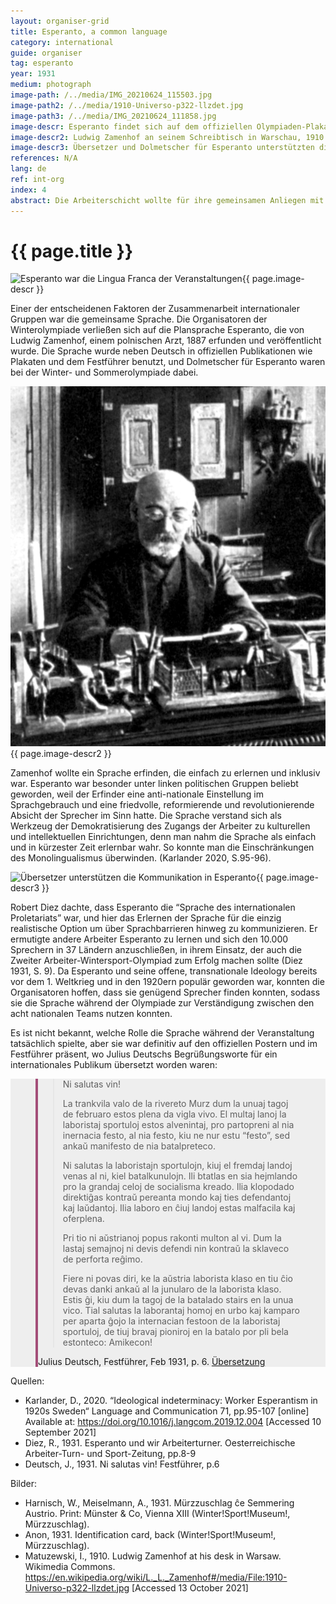 ```yaml
---
layout: organiser-grid
title: Esperanto, a common language
category: international
guide: organiser
tag: esperanto
year: 1931
medium: photograph
image-path: /../media/IMG_20210624_115503.jpg
image-path2: /../media/1910-Universo-p322-llzdet.jpg
image-path3: /../media/IMG_20210624_111858.jpg
image-descr: Esperanto findet sich auf dem offiziellen Olympiaden-Plakat. Die Sprache war die Lingua Franca der Veranstaltung
image-descr2: Ludwig Zamenhof an seinem Schreibtisch in Warschau, 1910
image-descr3: Übersetzer und Dolmetscher für Esperanto unterstützten die Kommunikation während der Winter- und Sommerolympiade. Sie erhielten Ausweise, die ihnen Zugang zu Bahnhöfen, Veranstaltungsorten, etc. verschafften.
references: N/A
lang: de
ref: int-org
index: 4
abstract: Die Arbeiterschicht wollte für ihre gemeinsamen Anliegen mit ihren Schwestern und Brüdern aus dem Ausland kämpfen. Zur damaligen Zeit sprachen aber die meisten Arbeiter und Arbeiterinnen nur ihre eigene Landessprache. Deshalb wurde entschieden, dass die Plansprache Esperanto zur internationalen Verständigung genutzt werden sollte.
---
```

<body>
    <div class="infotext">
        <h1  id="title">{{ page.title }}</h1>
        <div class="grid-item" id="exhibit-image"><img src="/../media/IMG_20210624_115503.jpg" class="img-fluid" alt="Esperanto war die Lingua Franca der Veranstaltungen">{{ page.image-descr }}</div>
        <p>Einer der entscheidenen Faktoren der Zusammenarbeit internationaler Gruppen war die gemeinsame Sprache. Die Organisatoren der Winterolympiade verließen sich auf die Plansprache Esperanto, die von Ludwig Zamenhof, einem polnischen Arzt, 1887 erfunden und veröffentlicht wurde. Die Sprache wurde neben Deutsch in offiziellen Publikationen wie Plakaten und dem <span class="source">Festführer</span> benutzt, und Dolmetscher für Esperanto waren bei der Winter- und Sommerolympiade dabei.</p>
        <div class="grid-item" id="exhibit-image"><img src="/../media/1910-Universo-p322-llzdet.jpg" class="img-fluid" alt="{{ page.image-descr2 }}">{{ page.image-descr2 }}</div>
        <p>Zamenhof wollte ein Sprache erfinden, die einfach zu erlernen und inklusiv war. Esperanto war besonder unter linken politischen Gruppen beliebt geworden, weil der Erfinder eine anti-nationale Einstellung im Sprachgebrauch und eine friedvolle, reformierende und revolutionierende Absicht der Sprecher im Sinn hatte. Die Sprache verstand sich als Werkzeug der Demokratisierung des Zugangs der Arbeiter zu kulturellen und intellektuellen Einrichtungen, denn man nahm die Sprache als einfach und in kürzester Zeit erlernbar wahr. So konnte man die Einschränkungen des Monolingualismus überwinden. (Karlander 2020, S.95-96).</p>
        <div class="grid-item" id="exhibit-image"><img src="/../media/IMG_20210624_111858.jpg" class="img-fluid" alt="Übersetzer unterstützen die Kommunikation in Esperanto">{{ page.image-descr3 }}</div>        
        <p>Robert Diez dachte, dass Esperanto die “Sprache des internationalen Proletariats” war, und hier das Erlernen der Sprache für die einzig realistische Option um über Sprachbarrieren hinweg zu kommunizieren. Er ermutigte andere Arbeiter Esperanto zu lernen und sich den 10.000 Sprechern in 37 Ländern  anzuschließen, in ihrem Einsatz, der auch die Zweiter Arbeiter-Wintersport-Olympiad zum Erfolg machen sollte (Diez 1931, S. 9). Da Esperanto und seine offene, transnationale Ideology bereits vor dem 1. Weltkrieg und in den 1920ern populär geworden war, konnten die Organisatoren hoffen, dass sie genügend Sprecher finden konnten, sodass sie die Sprache während der Olympiade zur Verständigung zwischen den acht nationalen Teams nutzen konnten.</p>
        <p>Es ist nicht bekannt, welche Rolle die Sprache während der Veranstaltung tatsächlich spielte, aber sie war definitiv auf den offiziellen Postern und im Festführer präsent, wo Julius Deutschs Begrüßungsworte für ein internationales Publikum übersetzt worden waren:</p>
    <section class="vh-50" style="background-color: #eee;">
        <div class="container py-sm-5 h-50">
         <div class="row d-flex align-items-center h-20">
           <div class="col col-md-9 mb-3 mb-md-1" id="style3">
            <figure class="bg-white p-3 rounded" style="border-left: .25rem solid #a34e78;">
                <blockquote class="blockquote pb-2">
                    <p class="inlinequote">
                        <p>Ni salutas vin!</p>
                        <p>La trankvila valo de la rivereto Murz dum la unuaj tagoj de februaro estos plena da vigla vivo. El multaj lanoj la laboristaj sportuloj estos alvenintaj, pro partopreni al nia inernacia festo, al nia festo, kiu ne nur estu “festo”, sed ankaŭ manifesto de nia batalpreteco.</p>
                        <p>Ni salutas la laboristajn sportulojn, kiuj el fremdaj landoj venas al ni, kiel batalkunulojn. Ili btatlas en sia hejmlando pro la grandaj celoj de socialisma kreado. Ilia klopodado direktiĝas     kontraŭ pereanta mondo kaj ties defendantoj kaj laŭdantoj. Ilia laboro en ĉiuj landoj estas malfacila kaj oferplena.</p>
                        <p>Pri tio ni aŭstrianoj popus rakonti multon al vi. Dum la lastaj semajnoj ni devis defendi nin kontraŭ la sklaveco de perforta reĝimo.</p>
                        <p>Fiere ni povas diri, ke la aŭstria laborista klaso en tiu ĉio devas danki ankaŭ al la junularo de la laborista klaso. Estis ĝi, kiu dum la tagoj de la batalado stairs en la unua vico. Tial salutas la laborantaj homoj en urbo kaj kamparo per aparta ĝojo la internacian festoon de la laboristaj sportuloj, de tiuj bravaj pioniroj en la batalo por pli bela estonteco: Amikecon!</p>
                    </p>
                </blockquote>
                <figcaption class="blockquote-footer mb-0 font-italic">
                <span class="source">Julius Deutsch, Festführer</span>, Feb 1931, p. 6. <a href="#" class="translation" data-toggle="tooltip" title="Wir grüßen euch! Das stille Tal der Mürz wird in den ersten Februartagen lebhaft bewegt sein. Aus vielen Ländern werden Arbeitersportler herbeieilen, um an unserem internationalen Fest teilzunehmen, an einem Feste, das nicht bloß „Fest“ sein will, sondern auch kampfesfrohe Kundgebung. Wir grüßen die Arbeitersportler, die aus fremden Ländern zu uns kommen, als Kampfgefährten. Sie führen in ihrer Heimat einen Kampf für die großen Ziele sozialistischen Werdens. Ihr Streben richtet sich gegen eine versinkende Welt und ihre Klopffechter; ihr Beginnen ist in allen Ländern schwer und opferreich. Davon wissen wir Österreicher ein Lied zu singen. Wir haben uns in den letzten Wochen gegen einen engstirnigen, verbissenen Gegner wehren müssen. Wir mußten mit aller Kraft die Demokratie gegen den Faschismus verteidigen, das Lebensrecht eines freien Volkes gegen die Knechtschaft einer Willkürherrschaft. Mit Stolz dürfen wir darauf verweisen, daß sich Österreichs Arbeiterklasse in diesem Kampf ehrenvoll geschlagen hat. Leuchtend wehen ihre Fahnen über die Städte und Industriebezirke unseres Landes. Die rohe Gewalt der Faschisten vermochte ihnen nichts anzuhaben. Daß es so kam, hat die Demokratie vor allem auch der Jugend der Arbeiterklasse zu danken. Sie war es, die in den Tagen des Kampfes an der ersten Stelle stand. Darum grüßen die arbeitenden Menschen in Stadt und Land mit besonderer Freude das internationale Fest der Arbeitersportler, dieser tapferen Pioniere im Ringen um eine schönere Zukunft: Freundschaft!">Übersetzung</a>
                </figcaption>
            </figure>
           </div>
          </div>
        </div>
    </section>
        <div class="resources">
            <div class="resource-title">Quellen:</div>
                <ul>
                    <li>Karlander, D., 2020. “Ideological indeterminacy: Worker Esperantism in 1920s Sweden“ <span id="source">Language and Communication</span> 71, pp.95-107 [online] Available at: <a href="https://doi.org/10.1016/j.langcom.2019.12.004">https://doi.org/10.1016/j.langcom.2019.12.004</a> [Accessed 10 September 2021]</li>
                    <li>Diez, R., 1931. Esperanto und wir Arbeiterturner. <span id="source">Oesterreichische Arbeiter-Turn- und Sport-Zeitung</span>, pp.8-9</li>
                    <li>Deutsch, J., 1931. Ni salutas vin! <span id="source">Festführer</span>, p.6</li>
                </ul>
            <div class="resource-title">Bilder:</div>
                <ul>
                    <li>Harnisch, W., Meiselmann, A., 1931. Mürzzuschlag ĉe Semmering Austrio. Print: Münster & Co, Vienna XIII (Winter!Sport!Museum!, Mürzzuschlag).</li> 
                    <li>Anon, 1931. Identification card, back (Winter!Sport!Museum!, Mürzzuschlag).</li>
                    <li>Matuzewski, I., 1910. Ludwig Zamenhof at his desk in Warsaw. <span id="source">Wikimedia Commons</span>. <a href="https://en.wikipedia.org/wiki/L._L._Zamenhof#/media/File:1910-Universo-p322-llzdet.jpg">https://en.wikipedia.org/wiki/L._L._Zamenhof#/media/File:1910-Universo-p322-llzdet.jpg</a> [Accessed 13 October 2021]</li>
                </ul>
        </div>
    </div>
</body>        
